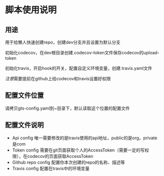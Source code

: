 # 脚本使用说明

## 用途

用于给懒人快速创建repo，创建dev分支并且设置为默认分支

初始化codecov，在dev根目录创建.codecov-token文件保存codecov的upload-token

初始化travis，开启hook的开关，配置自定义环境变量，创建.travis.yaml文件

*注意*需要提前在github上给codecov和travis设置好权限

## 配置文件位置

请拷贝gts-config.yaml到~目录下，默认读取这个位置的配置文件

## 配置文件说明

* Api config    唯一需要修改的是travis使用的api地址，public的是org，private是com
* Token config  需要在git页面获取个人的AccessToken（需要一定的写权限），在codecov的页面获取AccessToken
* Github repo config    配置你本次创建的repo的名称、描述等
* Travis config 配置在travis中的环境变量


